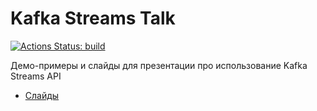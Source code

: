 # Kafka Streams Talk

[![Actions Status: build](https://github.com/inponomarev/kstreams-examples/workflows/build/badge.svg)](https://github.com/inponomarev/kstreams-examples/actions?query=workflow%3A"build")

Демо-примеры и слайды для презентации про использование Kafka Streams API

* [Слайды](https://inponomarev.github.io/kstreams-examples)
